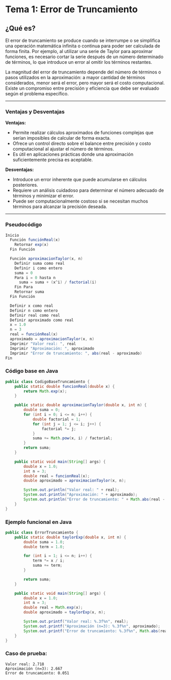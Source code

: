 # Tema 1: Error de Truncamiento

## ¿Qué es?

El error de truncamiento se produce cuando se interrumpe o se simplifica una operación matemática infinita o continua para poder ser calculada de forma finita. Por ejemplo, al utilizar una serie de Taylor para aproximar funciones, es necesario cortar la serie después de un número determinado de términos, lo que introduce un error al omitir los términos restantes.

La magnitud del error de truncamiento depende del número de términos o pasos utilizados en la aproximación: a mayor cantidad de términos considerados, menor será el error, pero mayor será el costo computacional. Existe un compromiso entre precisión y eficiencia que debe ser evaluado según el problema específico.

---

### Ventajas y Desventajas

**Ventajas:**
- Permite realizar cálculos aproximados de funciones complejas que serían imposibles de calcular de forma exacta.
- Ofrece un control directo sobre el balance entre precisión y costo computacional al ajustar el número de términos.
- Es útil en aplicaciones prácticas donde una aproximación suficientemente precisa es aceptable.

**Desventajas:**
- Introduce un error inherente que puede acumularse en cálculos posteriores.
- Requiere un análisis cuidadoso para determinar el número adecuado de términos y minimizar el error.
- Puede ser computacionalmente costoso si se necesitan muchos términos para alcanzar la precisión deseada.

---

### Pseudocódigo

```java
Inicio
  Función funciónReal(x)
    Retornar exp(x)
  Fin Función

  Función aproximacionTaylor(x, n)
    Definir suma como real
    Definir i como entero
    suma = 0
    Para i = 0 hasta n
      suma = suma + (x^i) / factorial(i)
    Fin Para
    Retornar suma
  Fin Función

  Definir x como real
  Definir n como entero
  Definir real como real
  Definir aproximado como real
  x = 1.0
  n = 3
  real = funciónReal(x)
  aproximado = aproximacionTaylor(x, n)
  Imprimir "Valor real: ", real
  Imprimir "Aproximación: ", aproximado
  Imprimir "Error de truncamiento: ", abs(real - aproximado)
Fin
```

### Código base en Java

```java
public class CodigoBaseTruncamiento {
    public static double funcionReal(double x) {
        return Math.exp(x);
    }

    public static double aproximacionTaylor(double x, int n) {
        double suma = 0;
        for (int i = 0; i <= n; i++) {
            double factorial = 1;
            for (int j = 1; j <= i; j++) {
                factorial *= j;
            }
            suma += Math.pow(x, i) / factorial;
        }
        return suma;
    }

    public static void main(String[] args) {
        double x = 1.0;
        int n = 3;
        double real = funcionReal(x);
        double aproximado = aproximacionTaylor(x, n);

        System.out.println("Valor real: " + real);
        System.out.println("Aproximación: " + aproximado);
        System.out.println("Error de truncamiento: " + Math.abs(real - aproximado));
    }
}
```

### Ejemplo funcional en Java

```java
public class ErrorTruncamiento {
    public static double taylorExp(double x, int n) {
        double suma = 1.0;
        double term = 1.0;

        for (int i = 1; i <= n; i++) {
            term *= x / i;
            suma += term;
        }

        return suma;
    }

    public static void main(String[] args) {
        double x = 1.0;
        int n = 3;
        double real = Math.exp(x);
        double aproximado = taylorExp(x, n);

        System.out.printf("Valor real: %.3f%n", real);
        System.out.printf("Aproximación (n=3): %.3f%n", aproximado);
        System.out.printf("Error de truncamiento: %.3f%n", Math.abs(real - aproximado));
    }
}
```

### Caso de prueba:

```text
Valor real: 2.718
Aproximación (n=3): 2.667
Error de truncamiento: 0.051
```
